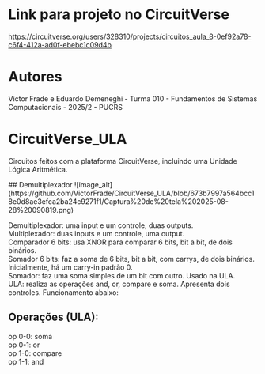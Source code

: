 # Link para projeto no CircuitVerse
https://circuitverse.org/users/328310/projects/circuitos_aula_8-0ef92a78-c6f4-412a-ad0f-ebebc1c09d4b
# Autores
Victor Frade e Eduardo Demeneghi - Turma 010 - Fundamentos de Sistemas Computacionais - 2025/2 - PUCRS
# CircuitVerse_ULA
<p>Circuitos feitos com a plataforma CircuitVerse, incluindo uma Unidade Lógica Aritmética.</p>
## Demultiplexador
![image_alt](https://github.com/VictorFrade/CircuitVerse_ULA/blob/673b7997a564bcc18e0d8ae3efca2ba24c9271f1/Captura%20de%20tela%202025-08-28%20090819.png)
<p></p>Demultiplexador: uma input e um controle, duas outputs.<br>
Multiplexador: duas inputs e um controle, uma output.<br>
Comparador 6 bits: usa XNOR para comparar 6 bits, bit a bit, de dois binários.<br>
Somador 6 bits: faz a soma de 6 bits, bit a bit, com carrys, de dois binários. Inicialmente, há um carry-in padrão 0.<br>
Somador: faz uma soma simples de um bit com outro. Usado na ULA.<br>
ULA: realiza as operações and, or, compare e soma. Apresenta dois controles. Funcionamento abaixo:</p>

## Operações (ULA):
<p>op 0-0: soma<br>
op 0-1: or<br>
op 1-0: compare<br>
op 1-1: and<br></p>

